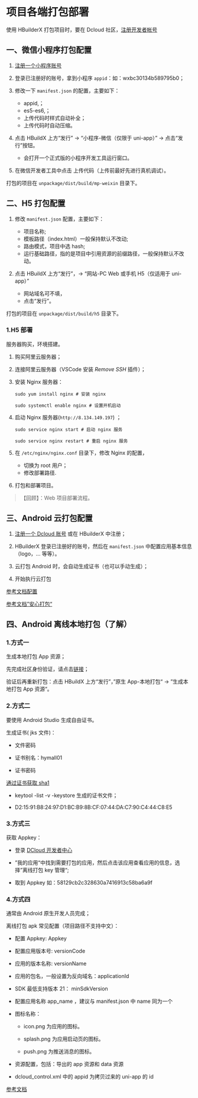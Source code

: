 # 项目各端打包部署

使用 HBuilderX 打包项目时，要在 Dcloud 社区，[注册开发者帐号](https://ask.dcloud.net.cn/account/setting/profile)

## 一、微信小程序打包配置

1. [注册一个小程序账号](https://mp.weixin.qq.com/wxopen/waregister?action=step1)
2. 登录已注册好的账号，拿到小程序 `appid`：如：wxbc30134b589795b0；
3. 修改一下 `manifest.json` 的配置，主要如下：

   - appid,；
   - es5-es6,；
   - 上传代码时样式自动补全；
   - 上传代码时自动压缩。

4. 点击 HBuildX 上方“发行” -> “小程序-微信（仅限于 uni-app）” -> 点击“发行”按钮。

   - 会打开一个正式版的小程序开发工具运行窗口。

5. 在微信开发者工具中点击 上传代码（上传前最好先进行真机调试）。

打包的项目在 `unpackage/dist/build/mp-weixin` 目录下。

## 二、H5 打包配置

1. 修改 `manifest.json` 配置，主要如下：

   - 项目名称;
   - 模板路径（index.html）一般保持默认不改动;
   - 路由模式，项目中选 hash;
   - 运行基础路径，指的是项目中引用资源的前缀路径，一般保持默认不改动。

2. 点击 HBuildX 上方“发行”，-> “网站-PC Web 或手机 H5（仅适用于 uni-app）”
   - 网站域名可不填，
   - 点击“发行”。

打包的项目在 `unpackage/dist/build/h5` 目录下。

### 1.H5 部署

服务器购买，环境搭建。

1. 购买阿里云服务器；

2. 连接阿里云服务器（VSCode 安装 _Remove SSH_ 插件）；

3. 安装 Nginx 服务器：

   ```shell
   sudo yum install nginx # 安装 nginx

   sudo systemctl enable nginx # 设置开机启动
   ```

4. 启动 Nginx 服务器(`http://8.134.149.197`) ；

   ```shell
   sudo service nginx start # 启动 nginx 服务

   sudo service nginx restart # 重启 nginx 服务
   ```

5. 在 `/etc/nginx/nginx.conf` 目录下，修改 Nginx 的配置，

   - 切换为 root 用户；
   - 修改部署路径.

6. 打包和部署项目。

> 【回顾】：Web 项目部署流程。

## 三、Android 云打包配置

1. [注册一个 Dcloud 账号](https://dev.dcloud.net.cn/) 或在 HBuilderX 中注册；

2. HBuilderX 登录已注册好的账号，然后在 `manifest.json` 中配置应用基本信息（logo，... 等等）。

3. 云打包 Android 时，会自动生成证书（也可以手动生成）；

4. 开始执行云打包

[参考文档配置](https://uniapp.dcloud.net.cn/tutorial/app-base.html)

[参考文档”安心打包“](https://uniapp.dcloud.net.cn/tutorial/build/SafePack.html#)

## 四、Android 离线本地打包（了解）

### 1.方式一

生成本地打包 App 资源；

先完成社区身份验证，请点击[链接](https://ask.dcloud.net.cn/account/setting/profile)；

验证后再重新打包：点击 HBuildX 上方“发行”，”原生 App-本地打包“ -> ”生成本地打包 App 资源“。

### 2.方式二

要使用 Android Studio 生成自由证书。

生成证书( jks 文件)：

- 文件密码

- 证书别名：hymall01

- 证书密码

[通过证书获取 sha1](https://ask.dcloud.net.cn/article/35777)

- keytool -list -v -keystore 生成的证书文件；

- D2:15:91:B8:24:97:D1:BC:B9:8B:CF:07:44:DA:C7:90:C4:44:C8:E5

### 3.方式三

获取 Appkey：

- 登录 [DCloud 开发者中心](https://dev.dcloud.net.cn/pages/app/list)

- ”我的应用“中找到需要打包的应用，然后点击该应用查看应用的信息，选择”离线打包 key 管理“;

- 取到 Appkey 如：58129cb2c328630a7416913c58ba6a9f

### 4.方式四

通常由 Android 原生开发人员完成；

离线打包 apk 常见配置（项目路径不支持中文）：

- 配置 Appkey: Appkey

- 配置应用版本号: versionCode

- 应用的版本名称: versionName

- 应用的包名，一般设置为反向域名：applicationId

- SDK 最低支持版本 21： minSdkVersion

- 配置应用名称 app_name ，建议与 manifest.json 中 name 同为一个

- 图标名称：

  - icon.png 为应用的图标。

  - splash.png 为应用启动页的图标。

  - push.png 为推送消息的图标。

- 资源配置，包括：导出的 app 资源和 data 资源

- dcloud_control.xml 中的 appid 为拷贝过来的 uni-app 的 id

[参考文档](https://nativesupport.dcloud.net.cn/AppDocs/usesdk/android.html#)

